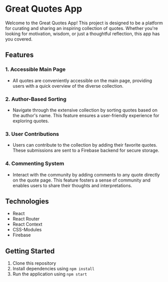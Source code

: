 # Great Quotes App  

Welcome to the Great Quotes App! This project is designed to be a platform for curating and sharing an inspiring collection of quotes. Whether you're looking for motivation, wisdom, or just a thoughtful reflection, this app has you covered.

## Features

### 1. Accessible Main Page
- All quotes are conveniently accessible on the main page, providing users with a quick overview of the diverse collection.
  
### 2. Author-Based Sorting
- Navigate through the extensive collection by sorting quotes based on the author's name. This feature ensures a user-friendly experience for exploring quotes.
### 3. User Contributions
- Users can contribute to the collection by adding their favorite quotes. These submissions are sent to a Firebase backend for secure storage.
### 4. Commenting System
- Interact with the community by adding comments to any quote directly on the quote page. This feature fosters a sense of community and enables users to share their thoughts and interpretations. </br>
  
## Technologies

- React
- React Router
- React Context
- CSS-Modules
- Firebase<br />
  
## Getting Started

1. Clone this repository
2. Install dependencies using `npm install`
3. Run the application using `npm start`<br />
